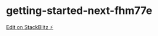 # getting-started-next-fhm77e

[Edit on StackBlitz ⚡️](https://stackblitz.com/edit/getting-started-next-fhm77e)